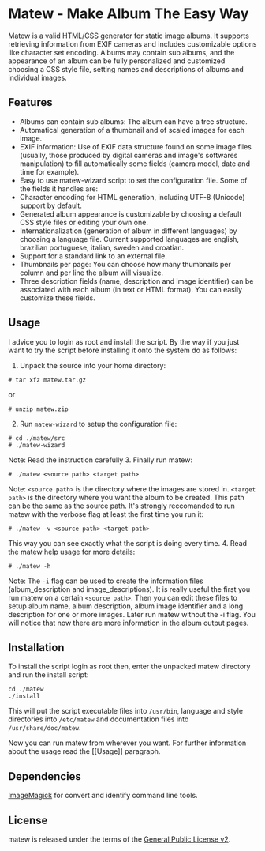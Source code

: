 # Matew - Make Album The Easy Way

Matew is a valid HTML/CSS generator for static image albums. It supports retrieving information from EXIF cameras and includes customizable options like character set encoding. Albums may contain sub albums, and the appearance of an album can be fully personalized and customized choosing a CSS style file, setting names and descriptions of albums and individual images.

## Features

* Albums can contain sub albums: The album can have a tree structure.
* Automatical generation of a thumbnail and of scaled images for each image.
* EXIF information: Use of EXIF data structure found on some image files (usually, those produced by digital cameras and image's softwares manipulation) to fill automatically some fields (camera model, date and time for example).
* Easy to use matew-wizard script to set the configuration file. Some of the fields it handles are:
 * Character encoding for HTML generation, including UTF-8 (Unicode) support by default.
 * Generated album appearance is customizable by choosing a default CSS style files or editing your own one.
 * Internationalization (generation of album in different languages) by choosing a language file. Current supported languages are english, brazilian portuguese, italian, sweden and croatian.
 * Support for a standard link to an external file.
 * Thumbnails per page: You can choose how many thumbnails per column and per line the album will visualize.
* Three description fields (name, description and image identifier) can be associated with each album (in text or HTML format). You can easily customize these fields.

## Usage

I advice you to login as root and install the script. By the way if you just want to try the script before installing it onto the system do as follows:

1. Unpack the source into your home directory:
```
# tar xfz matew.tar.gz
```
or
```
# unzip matew.zip
```
2. Run `matew-wizard` to setup the configuration file:
```
# cd ./matew/src
# ./matew-wizard
```
Note: Read the instruction carefully
3. Finally run matew:
```
# ./matew <source path> <target path>
```
Note: `<source path>` is the directory where the images are stored in. `<target path>` is the directory where you want the album to be created. This path can be the same as the source path.
It's strongly reccomanded to run matew with the verbose flag at least the first time you run it:
```
# ./matew -v <source path> <target path>
```
This way you can see exactly what the script is doing every time.
4. Read the matew help usage for more details:
```
# ./matew -h
```
Note: The `-i` flag can be used to create the information files (album_description and image_descriptions). It is really useful the first you run matew on a certain `<source path>`. Then you can edit these files to setup album name, album description, album image identifier and a long description for one or more images. Later run matew without the -i flag. You will notice that now there are more information in the album output pages.

## Installation

To install the script login as root then, enter the unpacked matew directory and run the install script:
```
cd ./matew
./install
```

This will put the script executable files into `/usr/bin`, language and style directories into `/etc/matew` and documentation files into `/usr/share/doc/matew`.

Now you can run matew from wherever you want. For further information about the usage read the [[Usage]] paragraph.

## Dependencies

[ImageMagick](http://www.imagemagick.org) for convert and identify command line tools.

## License

matew is released under the terms of the [General Public License v2](http://www.gnu.org/licenses/gpl-2.0.html).

